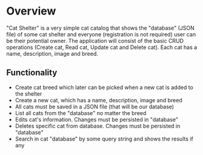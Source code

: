 # Overview

"Cat Shelter" is a very simple cat catalog that shows the "database" (JSON file) of some cat shelter and everyone (registration is not required) user can be their potential owner. The application will consist of the basic CRUD operations (Create cat, Read cat, Update cat and Delete cat). Each cat has a name, description, image and breed.

## Functionality

-   Create cat breed which later can be picked when a new cat is added to the shelter
-   Create a new cat, which has a name, description, image and breed
-   All cats must be saved in a JSON file (that will be our database)
-   List all cats from the "database" no matter the breed
-   Edits cat's information. Changes must be persisted in "database"
-   Deletes specific cat from database. Changes must be persisted in "database"
-   Search in cat "database" by some query string and shows the results if any
